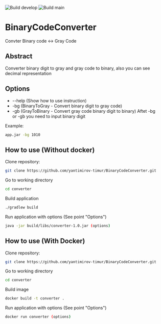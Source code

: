 ![Build develop](https://github.com/github/docs/actions/workflows/main.yml/badge.svg?branch=develop)
![Build main](https://github.com/github/docs/actions/workflows/main.yml/badge.svg?branch=main)
# BinaryCodeConverter
Convter Binary code &lt;-> Gray Code


## Abstract
Converter binary digit to gray and gray code to binary, also you can see decimal representation

## Options
 - --help (Show how to use instruction)
 - -bg (BinaryToGray - Convert binary digit to gray code)
 - -gb (GrayToBinary - Convert gray code binary digit to binary)
 Aftet -bg or -gb you need to input binary digit
 
 Example:
 ```sh
app.jar -bg 1010
```


## How to use (Without docker)
Clone repository:
```sh
git clone https://github.com/yantimirov-timur/BinaryCodeConverter.git
```
Go to working directory
```sh
cd converter
```
Build application
```sh
./gradlew build
```
Run application with options (See point "Options")
```sh
java -jar build/libs/converter-1.0.jar (options)
```
## How to use (With Docker)
Clone repository:
```sh
git clone https://github.com/yantimirov-timur/BinaryCodeConverter.git
```
Go to working directory
```sh
cd converter
```
Build image
```sh
docker build -t converter .
```
Run application with options (See point "Options")
```sh
docker run converter (options)
```
